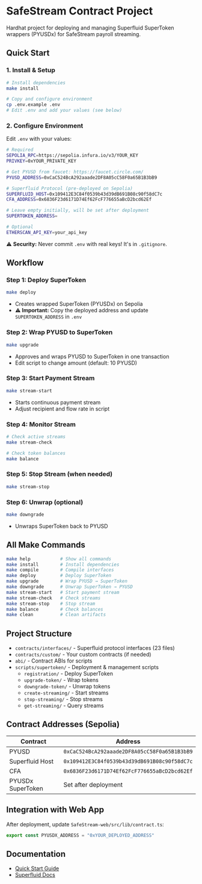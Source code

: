 # SafeStream Contract Project

Hardhat project for deploying and managing Superfluid SuperToken wrappers (PYUSDx) for SafeStream payroll streaming.

## Quick Start

### 1. Install & Setup
```bash
# Install dependencies
make install

# Copy and configure environment
cp .env.example .env
# Edit .env and add your values (see below)
```

### 2. Configure Environment

Edit `.env` with your values:

```bash
# Required
SEPOLIA_RPC=https://sepolia.infura.io/v3/YOUR_KEY
PRIVKEY=0xYOUR_PRIVATE_KEY

# Get PYUSD from faucet: https://faucet.circle.com/
PYUSD_ADDRESS=0xCaC524BcA292aaade2DF8A05cC58F0a65B1B3bB9

# Superfluid Protocol (pre-deployed on Sepolia)
SUPERFLUID_HOST=0x109412E3C84f0539b43d39dB691B08c90f58dC7c
CFA_ADDRESS=0x6836F23d6171D74Ef62FcF776655aBcD2bcd62Ef

# Leave empty initially, will be set after deployment
SUPERTOKEN_ADDRESS=

# Optional
ETHERSCAN_API_KEY=your_api_key
```

⚠️ **Security:** Never commit `.env` with real keys! It's in `.gitignore`.

## Workflow

### Step 1: Deploy SuperToken
```bash
make deploy
```
- Creates wrapped SuperToken (PYUSDx) on Sepolia
- **⚠️ Important:** Copy the deployed address and update `SUPERTOKEN_ADDRESS` in `.env`

### Step 2: Wrap PYUSD to SuperToken
```bash
make upgrade
```
- Approves and wraps PYUSD to SuperToken in one transaction
- Edit script to change amount (default: 10 PYUSD)

### Step 3: Start Payment Stream
```bash
make stream-start
```
- Starts continuous payment stream
- Adjust recipient and flow rate in script

### Step 4: Monitor Stream
```bash
# Check active streams
make stream-check

# Check token balances
make balance
```

### Step 5: Stop Stream (when needed)
```bash
make stream-stop
```

### Step 6: Unwrap (optional)
```bash
make downgrade
```
- Unwraps SuperToken back to PYUSD

## All Make Commands

```bash
make help           # Show all commands
make install        # Install dependencies
make compile        # Compile interfaces
make deploy         # Deploy SuperToken
make upgrade        # Wrap PYUSD → SuperToken
make downgrade      # Unwrap SuperToken → PYUSD
make stream-start   # Start payment stream
make stream-check   # Check streams
make stream-stop    # Stop stream
make balance        # Check balances
make clean          # Clean artifacts
```

## Project Structure

- `contracts/interfaces/` - Superfluid protocol interfaces (23 files)
- `contracts/custom/` - Your custom contracts (if needed)
- `abi/` - Contract ABIs for scripts
- `scripts/supertoken/` - Deployment & management scripts
  - `registration/` - Deploy SuperToken
  - `upgrade-token/` - Wrap tokens
  - `downgrade-token/` - Unwrap tokens
  - `create-streaming/` - Start streams
  - `stop-streaming/` - Stop streams
  - `get-streaming/` - Query streams

## Contract Addresses (Sepolia)

| Contract | Address |
|----------|---------|
| PYUSD | `0xCaC524BcA292aaade2DF8A05cC58F0a65B1B3bB9` |
| Superfluid Host | `0x109412E3C84f0539b43d39dB691B08c90f58dC7c` |
| CFA | `0x6836F23d6171D74Ef62FcF776655aBcD2bcd62Ef` |
| PYUSDx SuperToken | Set after deployment |

## Integration with Web App

After deployment, update `SafeStream-web/src/lib/contract.ts`:
```typescript
export const PYUSDX_ADDRESS = "0xYOUR_DEPLOYED_ADDRESS"
```

## Documentation

- [Quick Start Guide](./docs/QUICKSTART.md)
- [Superfluid Docs](https://docs.superfluid.finance)
